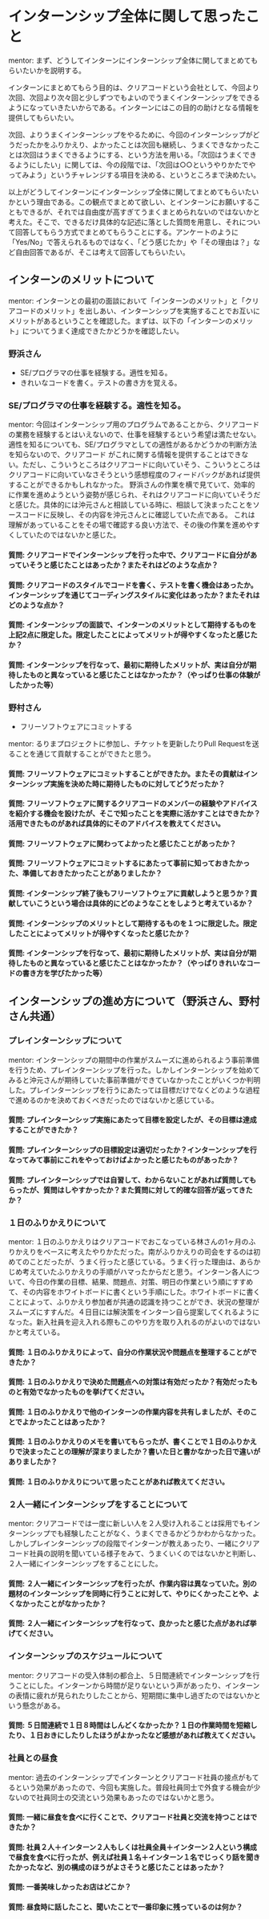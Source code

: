 # インターンシップ全体に関して思ったこと

mentor: まず、どうしてインターンにインターンシップ全体に関してまとめてもらいたいかを説明する。

インターンにまとめてもらう目的は、クリアコードという会社として、今回より次回、次回より次々回と少しずつでもよいのでうまくインターンシップをできるようになっていきたいからである。インターンにはこの目的の助けとなる情報を提供してもらいたい。

次回、よりうまくインターンシップをやるために、今回のインターンシップがどうだったかをふりかえり、よかったことは次回も継続し、うまくできなかったことは次回はうまくできるようにする、という方法を用いる。「次回はうまくできるようにしたい」に関しては、今の段階では、「次回は○○というやりかたでやってみよう」というチャレンジする項目を決める、というところまで決めたい。

以上がどうしてインターンにインターンシップ全体に関してまとめてもらいたいかという理由である。この観点でまとめて欲しい、とインターンにお願いすることもできるが、それでは自由度が高すぎてうまくまとめられないのではないかと考えた。そこで、できるだけ具体的な記述に落とした質問を用意し、それについて回答してもらう方式でまとめてもらうことにする。アンケートのように「Yes/No」で答えられるものではなく、「どう感じたか」や「その理由は？」など自由回答であるが、そこは考えて回答してもらいたい。

## インターンのメリットについて

mentor: インターンとの最初の面談において「インターンのメリット」と「クリアコードのメリット」を出しあい、インターンシップを実施することでお互いにメリットがあるということを確認した。まずは、以下の「インターンのメリット」についてうまく達成できたかどうかを確認したい。

### 野浜さん

  * SE/プログラマの仕事を経験する。適性を知る。
  * きれいなコードを書く。テストの書き方を覚える。

### SE/プログラマの仕事を経験する。適性を知る。

mentor: 今回はインターンシップ用のプログラムであることから、クリアコードの業務を経験するとはいえないので、仕事を経験するという希望は満たせない。適性を知るについても、SE/プログラマとしての適性があるかどうかの判断方法を知らないので、クリアコード
がこれに関する情報を提供することはできない。ただし、こういうところはクリアコードに向いていそう、こういうところはクリアコードに向いていなさそうという感想程度のフィードバックがあれば提供することができるかもしれなかった。
野浜さんの作業を横で見ていて、効率的に作業を進めようという姿勢が感じられ、それはクリアコードに向いていそうだと感じた。具体的には沖元さんと相談している時に、相談して決まったことをソースコードに反映し、その内容を沖元さんとに確認していた点である。
これは理解があっていることをその場で確認する良い方法で、その後の作業を進めやすくしていたのではないかと感じた。

#### 質問: クリアコードでインターンシップを行った中で、クリアコードに自分があっていそうと感じたことはあったか？またそれはどのような点か？

#### 質問: クリアコードのスタイルでコードを書く、テストを書く機会はあったか。インターンシップを通じてコーディングスタイルに変化はあったか？またそれはどのような点か？

#### 質問: インターンシップの面談で、インターンのメリットとして期待するものを上記2点に限定した。限定したことによってメリットが得やすくなったと感じたか？

#### 質問: インターンシップを行なって、最初に期待したメリットが、実は自分が期待したものと異なっていると感じたことはなかったか？（やっぱり仕事の体験がしたかった等）

### 野村さん

  * フリーソフトウェアにコミットする

mentor: るりまプロジェクトに参加し、チケットを更新したりPull Requestを送ることを通じて貢献することができたと思う。

#### 質問: フリーソフトウェアにコミットすることができたか。またその貢献はインターンシップ実施を決めた時に期待したものに対してどうだったか？

#### 質問: フリーソフトウェアに関するクリアコードのメンバーの経験やアドバイスを紹介する機会を設けたが、そこで知ったことを実際に活かすことはできたか？活用できたものがあれば具体的にそのアドバイスを教えてください。

#### 質問: フリーソフトウェアに関わってよかったと感じたことがあったか？

#### 質問: フリーソフトウェアにコミットするにあたって事前に知っておきたかった、準備しておきたかったことがありましたか？

#### 質問: インターンシップ終了後もフリーソフトウェアに貢献しようと思うか？貢献していこうという場合は具体的にどのようなことをしようと考えているか？

#### 質問: インターンシップのメリットとして期待するものを１つに限定した。限定したことによってメリットが得やすくなったと感じたか？

#### 質問: インターンシップを行なって、最初に期待したメリットが、実は自分が期待したものと異なっていると感じたことはなかったか？（やっぱりきれいなコードの書き方を学びたかった等）

## インターンシップの進め方について（野浜さん、野村さん共通）

### プレインターンシップについて

mentor: インターンシップの期間中の作業がスムーズに進められるよう事前準備を行うため、プレインターンシップを行った。しかしインターンシップを始めてみると沖元さんが期待していた事前準備ができていなかったことがいくつか判明した。プレインターンシップを行うにあたっては目標だけでなくどのような過程で進めるのかを決めておくべきだったのではないかと感じている。

#### 質問: プレインターンシップ実施にあたって目標を設定したが、その目標は達成することができたか？

#### 質問: プレインターンシップの目標設定は適切だったか？インターンシップを行なってみて事前にこれをやっておけばよかったと感じたものがあったか？

#### 質問: プレインターンシップでは自習して、わからないことがあれば質問してもらったが、質問はしやすかったか？また質問に対して的確な回答が返ってきたか？

### １日のふりかえりについて

mentor: １日のふりかえりはクリアコードでおこなっている林さんの1ヶ月のふりかえりをベースに考えたやりかただった。南がふりかえりの司会をするのは初めてのことだったが、うまく行ったと感じている。うまく行った理由は、あらかじめ考えていたふりかえりの手順がハマったからだと思う。インターン各人について、今日の作業の目標、結果、問題点、対策、明日の作業という順にすすめて、その内容をホワイトボードに書くという手順にした。ホワイトボードに書くことによって、ふりかえり参加者が共通の認識を持つことができ、状況の整理がスムーズにすすんだ。４日目には解決策をインターン自ら提案してくれるようになった。新入社員を迎え入れる際もこのやり方を取り入れるのがよいのではないかと考えている。

#### 質問: １日のふりかえりによって、自分の作業状況や問題点を整理することができたか？

#### 質問: １日のふりかえりで決めた問題点への対策は有効だったか？有効だったものと有効でなかったものを挙げてください。

#### 質問: １日のふりかえりで他のインターンの作業内容を共有しましたが、そのことでよかったことはあったか？

#### 質問: １日のふりかえりのメモを書いてもらったが、書くことで１日のふりかえりで決まったことの理解が深まりましたか？書いた日と書かなかった日で違いがありましたか？

#### 質問: １日のふりかえりについて思ったことがあれば教えてください。

### ２人一緒にインターンシップをすることについて

mentor: クリアコードでは一度に新しい人を２人受け入れることは採用でもインターンシップでも経験したことがなく、うまくできるかどうかわからなかった。しかしプレインターンシップの段階でインターンが教えあったり、一緒にクリアコード社員の説明を聞いている様子をみて、うまくいくのではないかと判断し、２人一緒にインターンシップをすることにした。

#### 質問: ２人一緒にインターンシップを行ったが、作業内容は異なっていた。別の題材のインターンシップを同時に行うことに対して、やりにくかったことや、よくなかったことがなかったか？

#### 質問: ２人一緒にインターンシップを行なって、良かったと感じた点があれば挙げてください。

### インターンシップのスケジュールについて

mentor: クリアコードの受入体制の都合上、５日間連続でインターンシップを行うことにした。インターンから時間が足りないという声があったり、インターンの表情に疲れが見られたりしたことから、短期間に集中し過ぎたのではないかという懸念がある。

#### 質問: ５日間連続で１日８時間はしんどくなかったか？１日の作業時間を短縮したり、１日おきにしたりしたほうがよかったなど感想があれば教えてください。

### 社員との昼食

mentor: 過去のインターンシップでインターンとクリアコード社員の接点がもてるという効果があったので、今回も実施した。普段社員同士で外食する機会が少ないので社員同士の交流という効果もあったのではないかと思う。

#### 質問: 一緒に昼食を食べに行くことで、クリアコード社員と交流を持つことはできたか？

#### 質問: 社員２人＋インターン２人もしくは社員全員＋インターン２人という構成で昼食を食べに行ったが、例えば社員１名＋インターン１名でじっくり話を聞きたかったなど、別の構成のほうがよさそうと感じたことはあったか？

#### 質問: 一番美味しかったお店はどこか？

#### 質問: 昼食時に話したこと、聞いたことで一番印象に残っているのは何か？


